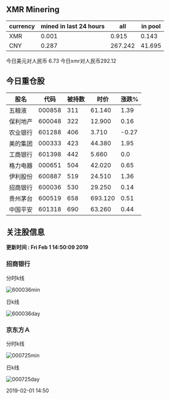 ## XMR Minering

|currency|mined in last 24 hours|all|in pool|
|---|---|---|---|
|XMR|0.001|0.915|0.143|
|CNY|0.287|267.242|41.695|

今日美元对人民币 6.73	今日xmr对人民币292.12


## 今日重仓股 

|股名|代码|被持数|时价|涨跌%|
|---|---|---|---|---|
|五粮液|000858|311|61.140|1.39|
|保利地产|600048|322|12.900|0.16|
|农业银行|601288|406|3.710|-0.27|
|美的集团|000333|423|44.380|1.95|
|工商银行|601398|442|5.660|0.0|
|格力电器|000651|504|42.020|0.65|
|伊利股份|600887|519|24.510|1.36|
|招商银行|600036|530|29.250|0.14|
|贵州茅台|600519|658|693.120|0.51|
|中国平安|601318|690|63.260|0.44|

## 关注股信息
**更新时间 : Fri Feb  1 14:50:09 2019**
### 招商银行 
分时k线

![600036min](http://image.sinajs.cn/newchart/min/n/sh600036.gif)

日k线

![600036day](http://image.sinajs.cn/newchart/daily/n/sh600036.gif)

### 京东方Ａ 
分时k线

![000725min](http://image.sinajs.cn/newchart/min/n/sz000725.gif)

日k线

![000725day](http://image.sinajs.cn/newchart/daily/n/sz000725.gif)

2019-02-01 14:50